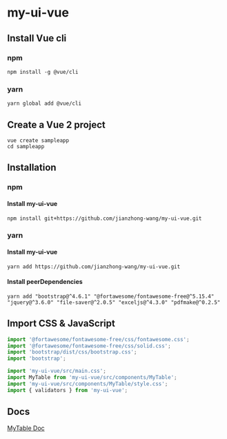 # my-ui-vue

## Install Vue cli
### npm
```
npm install -g @vue/cli
```
### yarn
```
yarn global add @vue/cli
```

## Create a Vue 2 project
```
vue create sampleapp
cd sampleapp
```

## Installation
### npm
#### Install my-ui-vue
```
npm install git+https://github.com/jianzhong-wang/my-ui-vue.git
```
### yarn
#### Install my-ui-vue
```
yarn add https://github.com/jianzhong-wang/my-ui-vue.git
```
#### Install peerDependencies
```
yarn add "bootstrap@^4.6.1" "@fortawesome/fontawesome-free@^5.15.4" "jquery@^3.6.0" "file-saver@^2.0.5" "exceljs@^4.3.0" "pdfmake@^0.2.5"
```

## Import CSS & JavaScript
```js
import '@fortawesome/fontawesome-free/css/fontawesome.css';
import '@fortawesome/fontawesome-free/css/solid.css';
import 'bootstrap/dist/css/bootstrap.css';
import 'bootstrap';

import 'my-ui-vue/src/main.css';
import MyTable from 'my-ui-vue/src/components/MyTable';
import 'my-ui-vue/src/components/MyTable/style.css';
import { validators } from 'my-ui-vue';
```

## Docs
[MyTable Doc](https://www.notion.so/MyTable-Doc-58d0e805b757475cb536a8b642182bd7)
